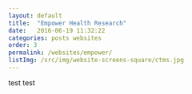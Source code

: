 ```yaml
---
layout: default
title:  "Empower Health Research"
date:   2016-06-19 11:32:22
categories: posts websites
order: 3
permalink: /websites/empower/
listImg: /src/img/website-screens-square/ctms.jpg
---
```

test test